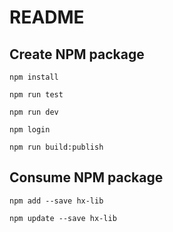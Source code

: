 # README

## Create NPM package

```
npm install

npm run test

npm run dev

npm login

npm run build:publish
```

## Consume NPM package

```
npm add --save hx-lib

npm update --save hx-lib
```
